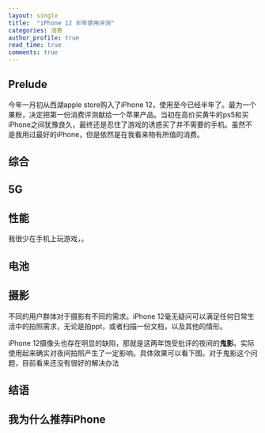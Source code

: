 ```yaml
---
layout: single
title:  "iPhone 12 半年使用评测"
categories: 消费
author_profile: true
read_time: true
comments: true
---
```


## Prelude

今年一月初从西湖apple store购入了iPhone 12，使用至今已经半年了。最为一个果粉，决定把第一份消费评测献给一个苹果产品。当初在高价买黄牛的ps5和买iPhone之间犹豫良久，最终还是忍住了游戏的诱惑买了并不需要的手机。虽然不是我用过最好的iPhone，但是依然是在我看来物有所值的消费。

## 综合



## 5G



## 性能

我很少在手机上玩游戏，。

## 电池



## 摄影

不同的用户群体对于摄影有不同的需求。iPhone 12毫无疑问可以满足任何日常生活中的拍照需求，无论是拍ppt，或者扫描一份文档，以及其他的情形。

iPhone 12摄像头也存在明显的缺陷，那就是这两年饱受批评的夜间的**鬼影**。实际使用起来确实对夜间拍照产生了一定影响。具体效果可以看下图。对于鬼影这个问题，目前看来还没有很好的解决办法

## 结语



## 我为什么推荐iPhone



